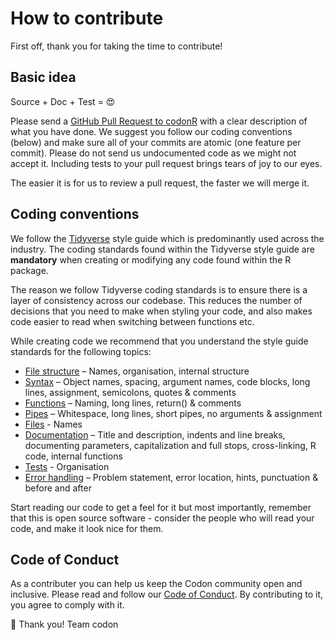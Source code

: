 # How to contribute

First off, thank you for taking the time to contribute!

## Basic idea

Source + Doc + Test = :heart_eyes:

Please send a [GitHub Pull Request to codonR](https://github.com/codonlibrary/codonR/pull/new/master) with a 
clear description of what you have done. 
We suggest you follow our coding conventions (below) and make sure all of your commits are atomic (one feature per commit). 
Please do not send us undocumented code as we might not accept it. Including tests to your pull request brings tears of joy to our eyes.  
 
The easier it is for us to review a pull request, the faster we will merge it. 

## Coding conventions

We follow the [Tidyverse](https://style.tidyverse.org/index) style guide which is predominantly used across the industry. The coding standards found within the Tidyverse style guide are **mandatory** when creating or modifying any code found within the R package.

The reason we follow Tidyverse coding standards is to ensure there is a layer of consistency across our codebase. This reduces the number of decisions that you need to make when styling your code, and also makes code easier to read when switching between functions etc.

While creating code we recommend that you understand the style guide standards for the following topics:

* [File structure](https://style.tidyverse.org/files.html) – Names, organisation, internal structure
* [Syntax](https://style.tidyverse.org/syntax.html) – Object names, spacing, argument names, code blocks, long lines, assignment, semicolons, quotes & comments
* [Functions](https://style.tidyverse.org/functions.html) – Naming, long lines, return() & comments
* [Pipes](https://style.tidyverse.org/pipes.html) – Whitespace, long lines, short pipes, no arguments & assignment
* [Files](https://style.tidyverse.org/package-files.html) - Names
* [Documentation](https://style.tidyverse.org/documentation.html) – Title and description, indents and line breaks, documenting parameters, capitalization and full stops, cross-linking, R code, internal functions
* [Tests](https://style.tidyverse.org/tests.html) - Organisation
* [Error handling](https://style.tidyverse.org/error-messages.html) – Problem statement, error location, hints, punctuation & before and after
  
Start reading our code to get a feel for it but most importantly, remember that this is open source software - consider the people who will read your code, and make it look nice for them.

## Code of Conduct

As a contributer you can help us keep the Codon community open and inclusive. Please read and follow our [Code of Conduct](https://github.com/codonlibrary/code-of-conduct/tree/master). By contributing to it, you agree to comply with it.

🥂 Thank you! Team codon